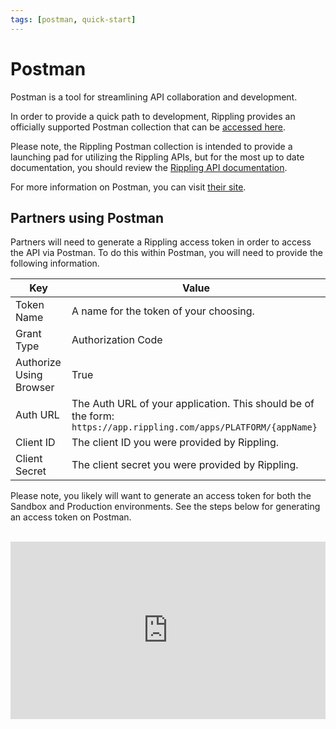 ```yaml
---
tags: [postman, quick-start]
---
```


# Postman

Postman is a tool for streamlining API collaboration and development.

In order to provide a quick path to development, Rippling provides an officially supported Postman collection that can be [accessed here](https://documenter.getpostman.com/view/11475460/T1LQhS1V?version=latest).

Please note, the Rippling Postman collection is intended to provide a launching pad for utilizing the Rippling APIs, but for the most up to date documentation, you should review the [Rippling API documentation](https://developer.rippling.com/docs/rippling-api/RipplingOpenAPI.v1.yaml).

For more information on Postman, you can visit [their site](https://www.postman.com/).

## Partners using Postman

Partners will need to generate a Rippling access token in order to access the API via Postman. To do this within Postman, you will need to provide the following information.

| Key                     | Value                                                                                                            |
| ----------------------- | ---------------------------------------------------------------------------------------------------------------- |
| Token Name              | A name for the token of your choosing.                                                                           |
| Grant Type              | Authorization Code                                                                                               |
| Authorize Using Browser | True                                                                                                             |
| Auth URL                | The Auth URL of your application. This should be of the form: `https://app.rippling.com/apps/PLATFORM/{appName}` |
| Client ID               | The client ID you were provided by Rippling.                                                                     |
| Client Secret           | The client secret you were provided by Rippling.                                                                 |

Please note, you likely will want to generate an access token for both the Sandbox and Production environments. See the steps below for generating an access token on Postman.

<br />

<div style="position: relative; padding-bottom: 56.25%; height: 0;"><iframe src="https://www.loom.com/embed/6af93506e2c34ca983ca60d65f196f8b" frameborder="0" webkitallowfullscreen mozallowfullscreen allowfullscreen style="position: absolute; top: 0; left: 0; width: 100%; height: 100%;"></iframe></div>
